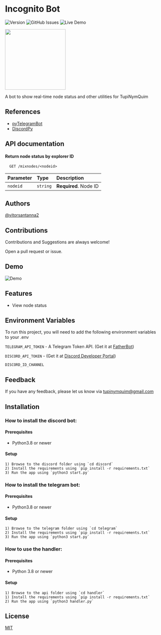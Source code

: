 
# Incognito Bot

![Version](https://img.shields.io/badge/version-0.0.2-blue)
![GitHub Issues](https://img.shields.io/github/issues/tupinymquim/IncognitoBot.svg) 
![Live Demo](https://img.shields.io/badge/status-online-blue.svg)

<img src="https://github.com/TupiNymQuim/incognito_bot_t/assets/95882160/145a4f4e-fcdf-47e1-aa88-b426c68ebb4c" width=200 height=200></img>

A bot to show real-time node status and other utilities for TupiNymQuim

## References

 - [pyTelegramBot](https://github.com/eternnoir/pyTelegramBotAPI)
 - [DiscordPy](https://discordpy.readthedocs.io/en/latest/index.html)

## API documentation

#### Return node status by explorer ID

```http
  GET /mixnodes/<nodeid>
```

| Parameter   | Type       | Description                           |
| :---------- | :--------- | :---------------------------------- |
| `nodeid` | `string` | **Required**. Node ID|

## Authors
[@vitorsantanna2](https://github.com/vitorsantanna2)

## Contributions
Contributions and Suggestions are always welcome!

Open a pull request or issue.

## Demo

![Demo](https://github.com/TupiNymQuim/IncognitoBot/assets/95882160/eec24c81-920c-47e7-8965-bf3d0f7974e0)
## Features

- View node status



## Environment Variables

To run this project, you will need to add the following environment variables to your .env

`TELEGRAM_API_TOKEN` - A Telegram Token API. (Get it at [FatherBot](https://web.telegram.org/k/#@BotFather))

`DISCORD_API_TOKEN` - (Get it at [Discord Developer Portal](https://discord.com/developers/applications))
  

`DISCORD_ID_CHANNEL`


## Feedback

If you have any feedback, please let us know via tupinymquim@gmail.com


## Installation

### How to install the discord bot:

#### Prerequisites
- Python3.8 or newer
#### Setup
    1) Browse to the discord folder using `cd discord`
    2) Install the requirements using `pip install -r requirements.txt`
    3) Run the app using `python3 start.py`


### How to install the telegram bot:

#### Prerequisites
- Python3.8 or newer
  
#### Setup
    1) Browse to the telegram folder using `cd telegram`
    2) Install the requirements using `pip install -r requirements.txt`
    3) Run the app using `python3 start.py`


### How to use the handler:
#### Prerequisites
-  Python 3.8 or newer
#### Setup
    1) Browse to the api folder using `cd handler`
    1) Install the requirements using `pip install -r requirements.txt`
    2) Run the app using `python3 handler.py`
## License

[MIT](https://choosealicense.com/licenses/mit/)
